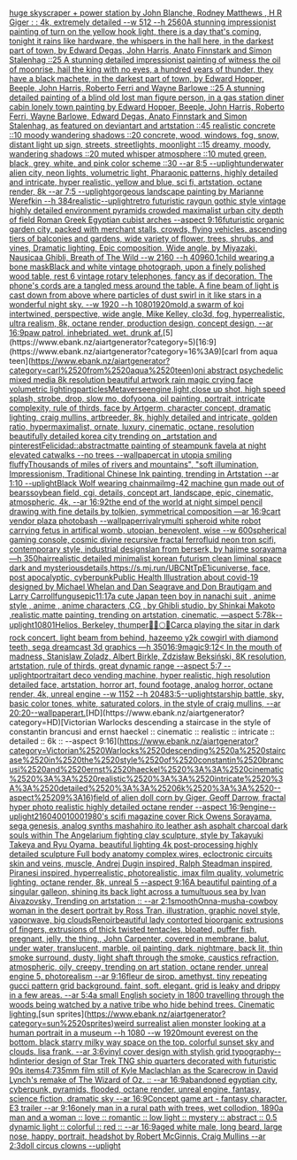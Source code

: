 [huge skyscraper + power station by John Blanche, Rodney Matthews , H R Giger : : 4k, extremely detailed --w 512 --h 2560](https://www.ebank.nz/aiartgenerator?category=huge%2520skyscraper%2520%2B%2520power%2520station%2520by%2520John%2520Blanche%2C%2520Rodney%2520Matthews%2520%2C%2520H%2520R%2520Giger%2520%3A%2520%3A%25204k%2C%2520extremely%2520detailed%2520--w%2520512%2520--h%25202560)[A stunning impressionist painting of turn on the yellow hook light, there is a day that's coming, tonight it rains like hardware, the whispers in the hall here, in the darkest part of town, by Edward Degas, John Harris, Anato Finnstark and Simon Stalenhag ::25 A stunning detailed impressionist painting of witness the oil of moonrise, hail the king with no eyes, a hundred years of thunder, they have a black machete, in the darkest part of town, by Edward Hopper, Beeple, John Harris, Roberto Ferri and Wayne Barlowe ::25 A stunning detailed painting of a blind old lost man figure person, in a gas station diner cabin lonely town painting by Edward Hopper, Beeple, John Harris, Roberto Ferri, Wayne Barlowe, Edward Degas, Anato Finnstark and Simon Stalenhag, as featured on deviantart and artstation ::45 realistic concrete ::10 moody wandering shadows ::20 concrete, wood, windows, fog, snow, distant light up sign, streets, streetlights, moonlight ::15 dreamy, moody, wandering shadows ::20 muted whisper atmosphere ::10 muted green, black, grey, white, and pink color scheme ::30 --ar 8:5 --uplight](https://www.ebank.nz/aiartgenerator?category=A%2520stunning%2520impressionist%2520painting%2520of%2520turn%2520on%2520the%2520yellow%2520hook%2520light%2C%2520there%2520is%2520a%2520day%2520that%27s%2520coming%2C%2520tonight%2520it%2520rains%2520like%2520hardware%2C%2520the%2520whispers%2520in%2520the%2520hall%2520here%2C%2520in%2520the%2520darkest%2520part%2520of%2520town%2C%2520by%2520Edward%2520Degas%2C%2520John%2520Harris%2C%2520Anato%2520Finnstark%2520and%2520Simon%2520Stalenhag%2520%3A%3A25%2520A%2520stunning%2520detailed%2520impressionist%2520painting%2520of%2520witness%2520the%2520oil%2520of%2520moonrise%2C%2520hail%2520the%2520king%2520with%2520no%2520eyes%2C%2520a%2520hundred%2520years%2520of%2520thunder%2C%2520they%2520have%2520a%2520black%2520machete%2C%2520in%2520the%2520darkest%2520part%2520of%2520town%2C%2520by%2520Edward%2520Hopper%2C%2520Beeple%2C%2520John%2520Harris%2C%2520Roberto%2520Ferri%2520and%2520Wayne%2520Barlowe%2520%3A%3A25%2520A%2520stunning%2520detailed%2520painting%2520of%2520a%2520blind%2520old%2520lost%2520man%2520figure%2520person%2C%2520in%2520a%2520gas%2520station%2520diner%2520cabin%2520lonely%2520town%2520painting%2520by%2520Edward%2520Hopper%2C%2520Beeple%2C%2520John%2520Harris%2C%2520Roberto%2520Ferri%2C%2520Wayne%2520Barlowe%2C%2520Edward%2520Degas%2C%2520Anato%2520Finnstark%2520and%2520Simon%2520Stalenhag%2C%2520as%2520featured%2520on%2520deviantart%2520and%2520artstation%2520%3A%3A45%2520realistic%2520concrete%2520%3A%3A10%2520moody%2520wandering%2520shadows%2520%3A%3A20%2520concrete%2C%2520wood%2C%2520windows%2C%2520fog%2C%2520snow%2C%2520distant%2520light%2520up%2520sign%2C%2520streets%2C%2520streetlights%2C%2520moonlight%2520%3A%3A15%2520dreamy%2C%2520moody%2C%2520wandering%2520shadows%2520%3A%3A20%2520muted%2520whisper%2520atmosphere%2520%3A%3A10%2520muted%2520green%2C%2520black%2C%2520grey%2C%2520white%2C%2520and%2520pink%2520color%2520scheme%2520%3A%3A30%2520--ar%25208%3A5%2520--uplight)[underwater alien city, neon lights, volumetric light, Pharaonic patterns, highly detailed and intricate, hyper realistic, yellow and blue, sci fi, artstation, octane render, 8k --ar 7:5 --uplight](https://www.ebank.nz/aiartgenerator?category=underwater%2520alien%2520city%2C%2520neon%2520lights%2C%2520volumetric%2520light%2C%2520Pharaonic%2520patterns%2C%2520highly%2520detailed%2520and%2520intricate%2C%2520hyper%2520realistic%2C%2520yellow%2520and%2520blue%2C%2520sci%2520fi%2C%2520artstation%2C%2520octane%2520render%2C%25208k%2520--ar%25207%3A5%2520--uplight)[gorgeous landscape painting by Marianne Werefkin --h 384](https://www.ebank.nz/aiartgenerator?category=gorgeous%2520landscape%2520painting%2520by%2520Marianne%2520Werefkin%2520--h%2520384)[realistic](https://www.ebank.nz/aiartgenerator?category=realistic)[--uplight](https://www.ebank.nz/aiartgenerator?category=--uplight)[retro futuristic raygun gothic style vintage highly detailed environment pyramids crowded maximalist urban city depth of field Roman Greek Egyptian cubist arches --aspect 9:16](https://www.ebank.nz/aiartgenerator?category=retro%2520futuristic%2520raygun%2520gothic%2520style%2520vintage%2520highly%2520detailed%2520environment%2520pyramids%2520crowded%2520maximalist%2520urban%2520city%2520depth%2520of%2520field%2520Roman%2520Greek%2520Egyptian%2520cubist%2520arches%2520--aspect%25209%3A16)[futuristic organic garden city, packed with merchant stalls, crowds, flying vehicles, ascending tiers of balconies and gardens, wide variety of flower, trees, shrubs, and vines, Dramatic lighting, Epic composition, Wide angle, by Miyazaki, Nausicaa Ghibli, Breath of The Wild --w 2160  --h 4096](https://www.ebank.nz/aiartgenerator?category=futuristic%2520organic%2520garden%2520city%2C%2520packed%2520with%2520merchant%2520stalls%2C%2520crowds%2C%2520flying%2520vehicles%2C%2520ascending%2520tiers%2520of%2520balconies%2520and%2520gardens%2C%2520wide%2520variety%2520of%2520flower%2C%2520trees%2C%2520shrubs%2C%2520and%2520vines%2C%2520Dramatic%2520lighting%2C%2520Epic%2520composition%2C%2520Wide%2520angle%2C%2520by%2520Miyazaki%2C%2520Nausicaa%2520Ghibli%2C%2520Breath%2520of%2520The%2520Wild%2520--w%25202160%2520%2520--h%25204096)[0.1](https://www.ebank.nz/aiartgenerator?category=0.1)[child wearing a bone mask](https://www.ebank.nz/aiartgenerator?category=child%2520wearing%2520a%2520bone%2520mask)[Black and white vintage photograph, upon a finely polished wood table, rest 6 vintage rotary telephones, fancy as if decoration. The phone's cords are a tangled mess around the table. A fine beam of light is cast down from above where particles of dust swirl in it like stars in a wonderful night sky. --w 1920 --h 1080](https://www.ebank.nz/aiartgenerator?category=Black%2520and%2520white%2520vintage%2520photograph%2C%2520upon%2520a%2520finely%2520polished%2520wood%2520table%2C%2520rest%25206%2520vintage%2520rotary%2520telephones%2C%2520fancy%2520as%2520if%2520decoration.%2520The%2520phone%27s%2520cords%2520are%2520a%2520tangled%2520mess%2520around%2520the%2520table.%2520A%2520fine%2520beam%2520of%2520light%2520is%2520cast%2520down%2520from%2520above%2520where%2520particles%2520of%2520dust%2520swirl%2520in%2520it%2520like%2520stars%2520in%2520a%2520wonderful%2520night%2520sky.%2520--w%25201920%2520--h%25201080)[1920](https://www.ebank.nz/aiartgenerator?category=1920)[mold,](https://www.ebank.nz/aiartgenerator?category=mold%2C)[a swarm of koi intertwined, perspective, wide angle, Mike Kelley, clo3d, fog, hyperrealistic, ultra realism, 8k, octane render, production design, concept design, --ar 16:9](https://www.ebank.nz/aiartgenerator?category=a%2520swarm%2520of%2520koi%2520intertwined%2C%2520perspective%2C%2520wide%2520angle%2C%2520Mike%2520Kelley%2C%2520clo3d%2C%2520fog%2C%2520hyperrealistic%2C%2520ultra%2520realism%2C%25208k%2C%2520octane%2520render%2C%2520production%2520design%2C%2520concept%2520design%2C%2520--ar%252016%3A9)[paw patrol, inhebriated. wet. drunk af.](https://www.ebank.nz/aiartgenerator?category=paw%2520patrol%2C%2520inhebriated.%2520wet.%2520drunk%2520af.)[5](https://www.ebank.nz/aiartgenerator?category=5)[16:9](https://www.ebank.nz/aiartgenerator?category=16%3A9)[carl from aqua teen](https://www.ebank.nz/aiartgenerator?category=carl%2520from%2520aqua%2520teen)[oni abstract psychedelic mixed media 8k resolution beautiful artwork rain magic crying face volumetric lighting](https://www.ebank.nz/aiartgenerator?category=oni%2520abstract%2520psychedelic%2520mixed%2520media%25208k%2520resolution%2520beautiful%2520artwork%2520rain%2520magic%2520crying%2520face%2520volumetric%2520lighting)[particles](https://www.ebank.nz/aiartgenerator?category=particles)[Metaverse](https://www.ebank.nz/aiartgenerator?category=Metaverse)[engine,](https://www.ebank.nz/aiartgenerator?category=engine%2C)[light,](https://www.ebank.nz/aiartgenerator?category=light%2C)[close up shot, high speed splash, strobe, drop, slow mo, dof](https://www.ebank.nz/aiartgenerator?category=close%2520up%2520shot%2C%2520high%2520speed%2520splash%2C%2520strobe%2C%2520drop%2C%2520slow%2520mo%2C%2520dof)[yoona, oil painting, portrait, intricate complexity, rule of thirds, face by Artgerm, character concept, dramatic lighting, craig mullins, artbreeder, 8k, highly detailed and intricate, golden ratio, hypermaximalist, ornate, luxury, cinematic, octane, resolution beautifully detailed korea city trending on _artstation and pinterest](https://www.ebank.nz/aiartgenerator?category=yoona%2C%2520oil%2520painting%2C%2520portrait%2C%2520intricate%2520complexity%2C%2520rule%2520of%2520thirds%2C%2520face%2520by%2520Artgerm%2C%2520character%2520concept%2C%2520dramatic%2520lighting%2C%2520craig%2520mullins%2C%2520artbreeder%2C%25208k%2C%2520highly%2520detailed%2520and%2520intricate%2C%2520golden%2520ratio%2C%2520hypermaximalist%2C%2520ornate%2C%2520luxury%2C%2520cinematic%2C%2520octane%2C%2520resolution%2520beautifully%2520detailed%2520korea%2520city%2520trending%2520on%2520_artstation%2520and%2520pinterest)[Felicidad::abstract](https://www.ebank.nz/aiartgenerator?category=Felicidad%3A%3Aabstract)[matte painting of steampunk favela at night elevated catwalks --no trees --wallpaper](https://www.ebank.nz/aiartgenerator?category=matte%2520painting%2520of%2520steampunk%2520favela%2520at%2520night%2520elevated%2520catwalks%2520--no%2520trees%2520--wallpaper)[cat in utopia smiling fluffy](https://www.ebank.nz/aiartgenerator?category=cat%2520in%2520utopia%2520smiling%2520fluffy)[Thousands of miles of rivers and mountains", "soft illumination, Impressionism, Traditional Chinese Ink painting, trending in Artstation --ar 1:10 --uplight](https://www.ebank.nz/aiartgenerator?category=Thousands%2520of%2520miles%2520of%2520rivers%2520and%2520mountains%22%2C%2520%22soft%2520illumination%2C%2520Impressionism%2C%2520Traditional%2520Chinese%2520Ink%2520painting%2C%2520trending%2520in%2520Artstation%2520--ar%25201%3A10%2520--uplight)[Black Wolf wearing chainmail](https://www.ebank.nz/aiartgenerator?category=Black%2520Wolf%2520wearing%2520chainmail)[mg-42 machine gun made out of bears](https://www.ebank.nz/aiartgenerator?category=mg-42%2520machine%2520gun%2520made%2520out%2520of%2520bears)[soybean field, cgi, details, concept art, landscape, epic, cinematic, atmospheric, 4k, --ar 16:9](https://www.ebank.nz/aiartgenerator?category=soybean%2520field%2C%2520cgi%2C%2520details%2C%2520concept%2520art%2C%2520landscape%2C%2520epic%2C%2520cinematic%2C%2520atmospheric%2C%25204k%2C%2520--ar%252016%3A9)[2](https://www.ebank.nz/aiartgenerator?category=2)[the end of the world at night simpel pencil drawing with fine details by tolkien, symmetrical composition —ar 16:9](https://www.ebank.nz/aiartgenerator?category=the%2520end%2520of%2520the%2520world%2520at%2520night%2520simpel%2520pencil%2520drawing%2520with%2520fine%2520details%2520by%2520tolkien%2C%2520symmetrical%2520composition%2520%E2%80%94ar%252016%3A9)[cart vendor plaza photobash --wallpaper](https://www.ebank.nz/aiartgenerator?category=cart%2520vendor%2520plaza%2520photobash%2520--wallpaper)[rivalry](https://www.ebank.nz/aiartgenerator?category=rivalry)[multi spheroid white robot carrying fetus in artifical womb, utopian, benevolent, wise --w 600](https://www.ebank.nz/aiartgenerator?category=multi%2520spheroid%2520white%2520robot%2520carrying%2520fetus%2520in%2520artifical%2520womb%2C%2520utopian%2C%2520benevolent%2C%2520wise%2520--w%2520600)[spherical gaming console, cosmic divine recursive fractal ferrofluid neon tron scifi, contemporary style, industrial design](https://www.ebank.nz/aiartgenerator?category=spherical%2520gaming%2520console%2C%2520cosmic%2520divine%2520recursive%2520fractal%2520ferrofluid%2520neon%2520tron%2520scifi%2C%2520contemporary%2520style%2C%2520industrial%2520design)[slan from berserk, by hajime sorayama —h 350](https://www.ebank.nz/aiartgenerator?category=slan%2520from%2520berserk%2C%2520by%2520hajime%2520sorayama%2520%E2%80%94h%2520350)[hair](https://www.ebank.nz/aiartgenerator?category=hair)[realistic detailed minimalist korean futurism clean liminal space dark and mysterious](https://www.ebank.nz/aiartgenerator?category=realistic%2520detailed%2520minimalist%2520korean%2520futurism%2520clean%2520liminal%2520space%2520dark%2520and%2520mysterious)[details,](https://www.ebank.nz/aiartgenerator?category=details%2C)[<https://s.mj.run/UBCNtTpE1ic>](https://www.ebank.nz/aiartgenerator?category=%3Chttps%3A//s.mj.run/UBCNtTpE1ic%3E)[universe, face, post apocalyptic, cyberpunk](https://www.ebank.nz/aiartgenerator?category=universe%2C%2520face%2C%2520post%2520apocalyptic%2C%2520cyberpunk)[](https://www.ebank.nz/aiartgenerator?category=)[Public Health Illustration about covid-19 designed by Michael Whelan and Dan Seagrave and Don Brautigam and Larry Carroll](https://www.ebank.nz/aiartgenerator?category=Public%2520Health%2520Illustration%2520about%2520covid-19%2520designed%2520by%2520Michael%2520Whelan%2520and%2520Dan%2520Seagrave%2520and%2520Don%2520Brautigam%2520and%2520Larry%2520Carroll)[fungus](https://www.ebank.nz/aiartgenerator?category=fungus)[epic](https://www.ebank.nz/aiartgenerator?category=epic)[11:17](https://www.ebank.nz/aiartgenerator?category=11%3A17)[a cute Japan  teen boy in nanachi suit , anime style , anime , anime characters ,CG , by Ghibli studio, by Shinkai Makoto ,realistic,matte painting, trending on artstation, cinematic, —aspect 5:7](https://www.ebank.nz/aiartgenerator?category=a%2520cute%2520Japan%2520%2520teen%2520boy%2520in%2520nanachi%2520suit%2520%2C%2520anime%2520style%2520%2C%2520anime%2520%2C%2520anime%2520characters%2520%2CCG%2520%2C%2520by%2520Ghibli%2520studio%2C%2520by%2520Shinkai%2520Makoto%2520%2Crealistic%2Cmatte%2520painting%2C%2520trending%2520on%2520artstation%2C%2520cinematic%2C%2520%E2%80%94aspect%25205%3A7)[8k](https://www.ebank.nz/aiartgenerator?category=8k)[--uplight](https://www.ebank.nz/aiartgenerator?category=--uplight)[1080](https://www.ebank.nz/aiartgenerator?category=1080)[1](https://www.ebank.nz/aiartgenerator?category=1)[Helios, Berkeley, thumper](https://www.ebank.nz/aiartgenerator?category=Helios%2C%2520Berkeley%2C%2520thumper)[🥺🔞🌕🍯](https://www.ebank.nz/aiartgenerator?category=%F0%9F%A5%BA%F0%9F%94%9E%F0%9F%8C%95%F0%9F%8D%AF)[Carca playing the sitar in dark rock concert, light beam from behind, haze](https://www.ebank.nz/aiartgenerator?category=Carca%2520playing%2520the%2520sitar%2520in%2520dark%2520rock%2520concert%2C%2520light%2520beam%2520from%2520behind%2C%2520haze)[emo y2k cowgirl with diamond teeth,  sega dreamcast 3d graphics —h 350](https://www.ebank.nz/aiartgenerator?category=emo%2520y2k%2520cowgirl%2520with%2520diamond%2520teeth%2C%2520%2520sega%2520dreamcast%25203d%2520graphics%2520%E2%80%94h%2520350)[16:9](https://www.ebank.nz/aiartgenerator?category=16%3A9)[magic](https://www.ebank.nz/aiartgenerator?category=magic)[9:12](https://www.ebank.nz/aiartgenerator?category=9%3A12)[< In the mouth of madness, Stanislaw Zoladz, Albert Birkle, Zdzisław Beksiński, 8K resolution, artstation, rule of thirds, great dynamic range --aspect 5:7 --uplight](https://www.ebank.nz/aiartgenerator?category=%3C%2520In%2520the%2520mouth%2520of%2520madness%2C%2520Stanislaw%2520Zoladz%2C%2520Albert%2520Birkle%2C%2520Zdzis%C5%82aw%2520Beksi%C5%84ski%2C%25208K%2520resolution%2C%2520artstation%2C%2520rule%2520of%2520thirds%2C%2520great%2520dynamic%2520range%2520--aspect%25205%3A7%2520--uplight)[portrait](https://www.ebank.nz/aiartgenerator?category=portrait)[art deco vending machine, hyper realistic, high resolution detailed face, artstation, horror art, found footage, analog horror, octane render, 4k, unreal engine --w 1152 --h 2048](https://www.ebank.nz/aiartgenerator?category=art%2520deco%2520vending%2520machine%2C%2520hyper%2520realistic%2C%2520high%2520resolution%2520detailed%2520face%2C%2520artstation%2C%2520horror%2520art%2C%2520found%2520footage%2C%2520analog%2520horror%2C%2520octane%2520render%2C%25204k%2C%2520unreal%2520engine%2520--w%25201152%2520--h%25202048)[3:5](https://www.ebank.nz/aiartgenerator?category=3%3A5)[--uplight](https://www.ebank.nz/aiartgenerator?category=--uplight)[starship battle, sky, basic color tones, white, saturated colors, in the style of craig mullins, --ar 20:20](https://www.ebank.nz/aiartgenerator?category=starship%2520battle%2C%2520sky%2C%2520basic%2520color%2520tones%2C%2520white%2C%2520saturated%2520colors%2C%2520in%2520the%2520style%2520of%2520craig%2520mullins%2C%2520--ar%252020%3A20)[--wallpaper](https://www.ebank.nz/aiartgenerator?category=--wallpaper)[art.](https://www.ebank.nz/aiartgenerator?category=art.)[HD](https://www.ebank.nz/aiartgenerator?category=HD)[Victorian Warlocks descending a staircase in the style of constantin brancusi and ernst haeckel :: cinematic :: realistic :: intricate :: detailed :: 6k :: --aspect 9:16](https://www.ebank.nz/aiartgenerator?category=Victorian%2520Warlocks%2520descending%2520a%2520staircase%2520in%2520the%2520style%2520of%2520constantin%2520brancusi%2520and%2520ernst%2520haeckel%2520%3A%3A%2520cinematic%2520%3A%3A%2520realistic%2520%3A%3A%2520intricate%2520%3A%3A%2520detailed%2520%3A%3A%25206k%2520%3A%3A%2520--aspect%25209%3A16)[field of alien doll  corn by Giger, Geoff Darrow, fractal hyper photo realistic highly detailed octane render --aspect 16:9](https://www.ebank.nz/aiartgenerator?category=field%2520of%2520alien%2520doll%2520%2520corn%2520by%2520Giger%2C%2520Geoff%2520Darrow%2C%2520fractal%2520hyper%2520photo%2520realistic%2520highly%2520detailed%2520octane%2520render%2520--aspect%252016%3A9)[engine](https://www.ebank.nz/aiartgenerator?category=engine)[--uplight](https://www.ebank.nz/aiartgenerator?category=--uplight)[2160](https://www.ebank.nz/aiartgenerator?category=2160)[400](https://www.ebank.nz/aiartgenerator?category=400)[1000](https://www.ebank.nz/aiartgenerator?category=1000)[1980's scifi magazine cover Rick Owens Sorayama, sega genesis, analog synths mashahiro ito leather ash asphalt charcoal dark souls within The Angelarium fighting clay sculpture, style by Takayuki Takeya and Ryu Oyama, beautiful lighting 4k post-processing highly detailed sculpture Full body anatomy complex,wires, ecloctronic circuits skin and veins, muscle, Andrej Dugin inspired, Ralph Steadman inspired, Piranesi inspired, hyperrealistic, photorealistic, imax film quality, volumetric lighting, octane render, 8k, unreal 5   --aspect 9:16](https://www.ebank.nz/aiartgenerator?category=1980%27s%2520scifi%2520magazine%2520cover%2520Rick%2520Owens%2520Sorayama%2C%2520sega%2520genesis%2C%2520analog%2520synths%2520mashahiro%2520ito%2520leather%2520ash%2520asphalt%2520charcoal%2520dark%2520souls%2520within%2520The%2520Angelarium%2520fighting%2520clay%2520sculpture%2C%2520style%2520by%2520Takayuki%2520Takeya%2520and%2520Ryu%2520Oyama%2C%2520beautiful%2520lighting%25204k%2520post-processing%2520highly%2520detailed%2520sculpture%2520Full%2520body%2520anatomy%2520complex%2Cwires%2C%2520ecloctronic%2520circuits%2520skin%2520and%2520veins%2C%2520muscle%2C%2520Andrej%2520Dugin%2520inspired%2C%2520Ralph%2520Steadman%2520inspired%2C%2520Piranesi%2520inspired%2C%2520hyperrealistic%2C%2520photorealistic%2C%2520imax%2520film%2520quality%2C%2520volumetric%2520lighting%2C%2520octane%2520render%2C%25208k%2C%2520unreal%25205%2520%2520%2520--aspect%25209%3A16)[A beautiful painting of a singular galleon, shining its back light across a tumultuous sea by Ivan Aivazovsky, Trending on artstation :: --ar 2:1](https://www.ebank.nz/aiartgenerator?category=A%2520beautiful%2520painting%2520of%2520a%2520singular%2520galleon%2C%2520shining%2520its%2520back%2520light%2520across%2520a%2520tumultuous%2520sea%2520by%2520Ivan%2520Aivazovsky%2C%2520Trending%2520on%2520artstation%2520%3A%3A%2520--ar%25202%3A1)[smooth](https://www.ebank.nz/aiartgenerator?category=smooth)[Onna-musha-cowboy woman in the desert portrait by Ross Tran, illustration, graphic novel style, vaporwave, big clouds](https://www.ebank.nz/aiartgenerator?category=Onna-musha-cowboy%2520woman%2520in%2520the%2520desert%2520portrait%2520by%2520Ross%2520Tran%2C%2520illustration%2C%2520graphic%2520novel%2520style%2C%2520vaporwave%2C%2520big%2520clouds)[Renoir](https://www.ebank.nz/aiartgenerator?category=Renoir)[beautiful lady contorted bioorganic extrusions of fingers, extrusions of thick twisted tentacles, bloated, puffer fish, pregnant, jelly, the thing,, John Carpenter, covered in membrane, balut, under water,  translucent, marble, oil painting, dark, nightmare, back lit, thin smoke surround, dusty, light shaft through the smoke, caustics refraction,  atmospheric, oily, creepy, trending on art station, octane render, unreal engine 5, photorealism --ar 9:16](https://www.ebank.nz/aiartgenerator?category=beautiful%2520lady%2520contorted%2520bioorganic%2520extrusions%2520of%2520fingers%2C%2520extrusions%2520of%2520thick%2520twisted%2520tentacles%2C%2520bloated%2C%2520puffer%2520fish%2C%2520pregnant%2C%2520jelly%2C%2520the%2520thing%2C%2C%2520John%2520Carpenter%2C%2520covered%2520in%2520membrane%2C%2520balut%2C%2520under%2520water%2C%2520%2520translucent%2C%2520marble%2C%2520oil%2520painting%2C%2520dark%2C%2520nightmare%2C%2520back%2520lit%2C%2520thin%2520smoke%2520surround%2C%2520dusty%2C%2520light%2520shaft%2520through%2520the%2520smoke%2C%2520caustics%2520refraction%2C%2520%2520atmospheric%2C%2520oily%2C%2520creepy%2C%2520trending%2520on%2520art%2520station%2C%2520octane%2520render%2C%2520unreal%2520engine%25205%2C%2520photorealism%2520--ar%25209%3A16)[fleur de sirop. amethyst. tiny repeating gucci pattern grid background. faint, soft. elegant. grid is leaky and drippy in a few areas. --ar 5:4](https://www.ebank.nz/aiartgenerator?category=fleur%2520de%2520sirop.%2520amethyst.%2520tiny%2520repeating%2520gucci%2520pattern%2520grid%2520background.%2520faint%2C%2520soft.%2520elegant.%2520grid%2520is%2520leaky%2520and%2520drippy%2520in%2520a%2520few%2520areas.%2520--ar%25205%3A4)[a small English society in 1800 travelling through the woods being watched by a native tribe who hide behind trees. Cinematic lighting.](https://www.ebank.nz/aiartgenerator?category=a%2520small%2520English%2520society%2520in%25201800%2520travelling%2520through%2520the%2520woods%2520being%2520watched%2520by%2520a%2520native%2520tribe%2520who%2520hide%2520behind%2520trees.%2520Cinematic%2520lighting.)[sun sprites](https://www.ebank.nz/aiartgenerator?category=sun%2520sprites)[weird surrealist alien monster looking at a human portrait in a museum --h 1080 --w 1920](https://www.ebank.nz/aiartgenerator?category=weird%2520surrealist%2520alien%2520monster%2520looking%2520at%2520a%2520human%2520portrait%2520in%2520a%2520museum%2520--h%25201080%2520--w%25201920)[mount everest on the bottom. black starry milky way space on the top. colorful sunset sky and clouds. lisa frank. --ar 3:6](https://www.ebank.nz/aiartgenerator?category=mount%2520everest%2520on%2520the%2520bottom.%2520black%2520starry%2520milky%2520way%2520space%2520on%2520the%2520top.%2520colorful%2520sunset%2520sky%2520and%2520clouds.%2520lisa%2520frank.%2520--ar%25203%3A6)[vinyl cover design with stylish grid typography](https://www.ebank.nz/aiartgenerator?category=vinyl%2520cover%2520design%2520with%2520stylish%2520grid%2520typography)[--hd](https://www.ebank.nz/aiartgenerator?category=--hd)[interior design of Star Trek TNG ship quarters decorated with futuristic 90s items](https://www.ebank.nz/aiartgenerator?category=interior%2520design%2520of%2520Star%2520Trek%2520TNG%2520ship%2520quarters%2520decorated%2520with%2520futuristic%252090s%2520items)[4:7](https://www.ebank.nz/aiartgenerator?category=4%3A7)[35mm film still of Kyle Maclachlan as the Scarecrow in David Lynch's remake of The Wizard of Oz. :: --ar 16:9](https://www.ebank.nz/aiartgenerator?category=35mm%2520film%2520still%2520of%2520Kyle%2520Maclachlan%2520as%2520the%2520Scarecrow%2520in%2520David%2520Lynch%27s%2520remake%2520of%2520The%2520Wizard%2520of%2520Oz.%2520%3A%3A%2520--ar%252016%3A9)[abandoned egyptian city, cyberpunk, pyramids, flooded, octane render, unreal engine, fantasy, science fiction, dramatic sky --ar 16:9](https://www.ebank.nz/aiartgenerator?category=abandoned%2520egyptian%2520city%2C%2520cyberpunk%2C%2520pyramids%2C%2520flooded%2C%2520octane%2520render%2C%2520unreal%2520engine%2C%2520fantasy%2C%2520science%2520fiction%2C%2520dramatic%2520sky%2520--ar%252016%3A9)[Concept game art - fantasy character. E3 trailer --ar 9:16](https://www.ebank.nz/aiartgenerator?category=Concept%2520game%2520art%2520-%2520fantasy%2520character.%2520E3%2520trailer%2520--ar%25209%3A16)[](https://www.ebank.nz/aiartgenerator?category=)[onely man in a rural path with trees, wet collodion, 1890](https://www.ebank.nz/aiartgenerator?category=onely%2520man%2520in%2520a%2520rural%2520path%2520with%2520trees%2C%2520wet%2520collodion%2C%25201890)[a man and a woman :: love :: romantic :: low light :: mystery :: abstract :: 0.5 dynamic light :: colorful :: red :: --ar 16:9](https://www.ebank.nz/aiartgenerator?category=a%2520man%2520and%2520a%2520woman%2520%3A%3A%2520love%2520%3A%3A%2520romantic%2520%3A%3A%2520low%2520light%2520%3A%3A%2520mystery%2520%3A%3A%2520abstract%2520%3A%3A%25200.5%2520dynamic%2520light%2520%3A%3A%2520colorful%2520%3A%3A%2520red%2520%3A%3A%2520--ar%252016%3A9)[aged white male, long beard, large nose, happy, portrait, headshot by Robert McGinnis, Craig Mullins --ar 2:3](https://www.ebank.nz/aiartgenerator?category=aged%2520white%2520male%2C%2520long%2520beard%2C%2520large%2520nose%2C%2520happy%2C%2520portrait%2C%2520headshot%2520by%2520Robert%2520McGinnis%2C%2520Craig%2520Mullins%2520--ar%25202%3A3)[doll circus clowns --uplight](https://www.ebank.nz/aiartgenerator?category=doll%2520circus%2520clowns%2520--uplight)
